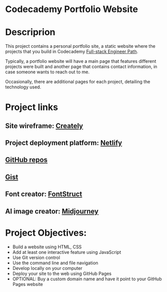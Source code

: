 # Codecademy Portfolio Website
# Descriprion
This project contains a personal portfolio site, a static website where the projects that you build in Codecademy [Full-stack Engineer Path](https://www.codecademy.com/career-journey/full-stack-engineer). 

Typically, a portfolio website will have a main page that features different projects were built and another page that contains contact information, in case someone wants to reach out to me. 

Occasionally, there are additional pages for each project, detailing the technology used.
# Project links
## Site wireframe: [Creately](https://app.creately.com/d/VauS7vMUZ9x/edit)
## Project deployment platform: [Netlify](https://app.netlify.com/signup/start)
## [GitHub repos](https://github.com/PetroKabina?tab=repositories)
## [Gist](https://gist.github.com/PetroKabina)
## Font creator: [FontStruct](https://fontstruct.com/)
## AI image creator: [Midjourney](https://www.midjourney.com/)
# Project Objectives:
* Build a website using HTML, CSS
* Add at least one interactive feature using JavaScript
* Use Git version control
* Use the command line and file navigation
* Develop locally on your computer
* Deploy your site to the web using GitHub Pages
* OPTIONAL: Buy a custom domain name and have it point to your GitHub Pages website 
